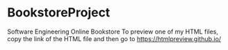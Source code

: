 # BookstoreProject
Software Engineering Online Bookstore
To preview one of my HTML files, copy the link of the HTML file and then go to https://htmlpreview.github.io/
